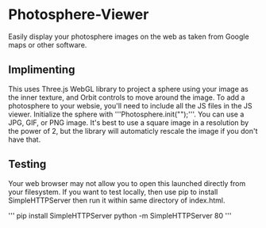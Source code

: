 # Photosphere-Viewer
Easily display your photosphere images on the web as taken from Google maps or other software.

## Implimenting
This uses Three.js WebGL library to project a sphere using your image as the inner texture, and Orbit controls to move around the image. To add a photosphere to your websie, you'll need to include all the JS files in the JS viewer. Initialize the sphere with '''Photosphere.init("<URL to your image>");'''. You can use a JPG, GIF, or PNG image. It's best to use a square image in a resolution by the power of 2, but the library will automaticly rescale the image if you don't have that.

## Testing
Your web browser may not allow you to open this launched directly from your filesystem. If you want to test locally, then use pip to install SimpleHTTPServer then run it within same directory of index.html.

'''
pip install SimpleHTTPServer
python -m SimpleHTTPServer 80
'''
